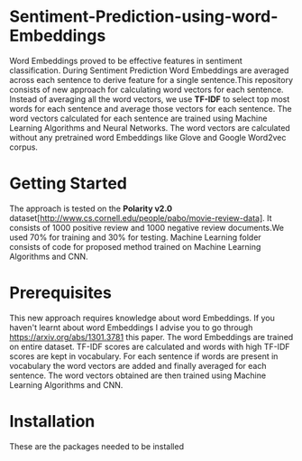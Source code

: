 # Sentiment-Prediction-using-word-Embeddings

Word Embeddings proved to be effective features in sentiment classification. During Sentiment Prediction Word Embeddings are averaged across each sentence to derive feature for a single sentence.This repository consists of new approach for calculating word vectors for each sentence. Instead of averaging all the word vectors, we use **TF-IDF** to select top most words for each sentence and average those vectors for each sentence. The word vectors calculated for each sentence are trained using Machine Learning Algorithms and Neural Networks. The word vectors are calculated without any pretrained word Embeddings like Glove and Google Word2vec corpus.

# Getting Started

The approach is tested on the **Polarity v2.0** dataset[http://www.cs.cornell.edu/people/pabo/movie-review-data]. It consists of 1000 positive review and 1000 negative review documents.We used 70% for training and 30% for testing. Machine Learning folder consists of code for proposed method trained on Machine Learning Algorithms and CNN.

# Prerequisites 
This new approach requires knowledge about word Embeddings. If you haven't learnt about word Embeddings I advise you to go through https://arxiv.org/abs/1301.3781 this paper. The word Embeddings are trained on entire dataset. TF-IDF scores are calculated and words with high TF-IDF scores are kept in vocabulary. For each sentence if words are present in vocabulary the word vectors are added and finally averaged for each sentence. The word vectors obtained are then trained using Machine Learning Algorithms and CNN.

# Installation
These are the packages needed to be installed 

